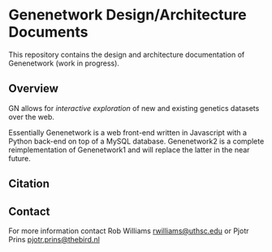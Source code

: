 # Genenetwork Design/Architecture Documents

This repository contains the design and architecture documentation of
Genenetwork (work in progress).

## Overview

GN allows for *interactive exploration* of new and existing genetics
datasets over the web.

Essentially Genenetwork is a web front-end written in Javascript with
a Python back-end on top of a MySQL database. Genenetwork2 is a
complete reimplementation of Genenetwork1 and will replace the latter
in the near future.

## Citation


## Contact

For more information contact Rob Williams <rwilliams@uthsc.edu> or
Pjotr Prins <pjotr.prins@thebird.nl>

